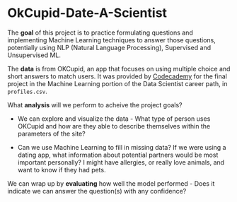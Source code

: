 # OkCupid-Date-A-Scientist

The **goal** of this project is to practice formulating questions and implementing Machine Learning techniques to answer those questions, potentially using NLP (Natural Language Processing), Supervised and Unsupervised ML.

The **data** is from OKCupid, an app that focuses on using multiple choice and short answers to match users. It was provided by <a href='https://www.codecademy.com/'>Codecademy</a> for the final project in the Machine Learning portion of the Data Scientist career path, in `profiles.csv`.

What **analysis** will we perform to acheive the project goals? 

- We can explore and visualize the data - What type of person uses OKCupid and how are they able to describe themselves within the parameters of the site?

- Can we use Machine Learning to fill in missing data? If we were using a dating app, what information about potential partners would be most important personally?  I might have allergies, or really love animals, and want to know if they had pets. 

We can wrap up by **evaluating** how well the model performed - Does it indicate we can answer the question(s) with any confidence?

